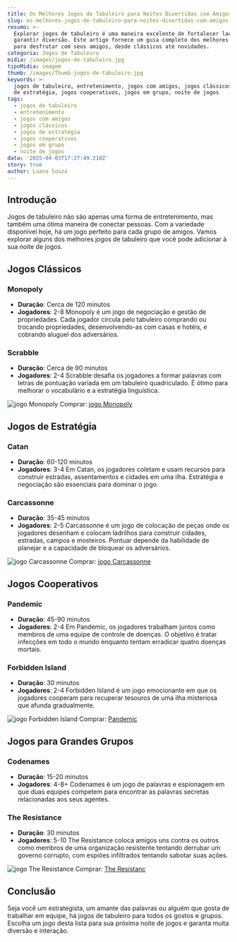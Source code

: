 ```yaml
---
title: Os Melhores Jogos de Tabuleiro para Noites Divertidas com Amigos
slug: os-melhores-jogos-de-tabuleiro-para-noites-divertidas-com-amigos
resumo: >-
  Explorar jogos de tabuleiro é uma maneira excelente de fortalecer laços e
  garantir diversão. Este artigo fornece um guia completo dos melhores jogos
  para desfrutar com seus amigos, desde clássicos até novidades.
categoria: Jogos de Tabuleiro
midia: /images/jogos-de-tabuleiro.jpg
tipoMidia: imagem
thumb: /images/Thumb-jogos-de-tabuleiro.jpg
keywords: >-
  jogos de tabuleiro, entretenimento, jogos com amigos, jogos clássicos, jogos
  de estratégia, jogos cooperativos, jogos em grupo, noite de jogos
tags:
  - jogos de tabuleiro
  - entretenimento
  - jogos com amigos
  - jogos clássicos
  - jogos de estratégia
  - jogos cooperativos
  - jogos em grupo
  - noite de jogos
data: '2025-04-03T17:27:49.218Z'
story: true
author: Luana Souza
---
```


## Introdução
Jogos de tabuleiro não são apenas uma forma de entretenimento, mas também uma ótima maneira de conectar pessoas. Com a variedade disponível hoje, há um jogo perfeito para cada grupo de amigos. Vamos explorar alguns dos melhores jogos de tabuleiro que você pode adicionar à sua noite de jogos.

## Jogos Clássicos
### Monopoly
- **Duração**: Cerca de 120 minutos
- **Jogadores**: 2-8
Monopoly é um jogo de negociação e gestão de propriedades. Cada jogador circula pelo tabuleiro comprando ou trocando propriedades, desenvolvendo-as com casas e hotéis, e cobrando aluguel dos adversários.
### Scrabble
- **Duração**: Cerca de 90 minutos
- **Jogadores**: 2-4
Scrabble desafia os jogadores a formar palavras com letras de pontuação variada em um tabuleiro quadriculado. É ótimo para melhorar o vocabulário e a estratégia linguística.

![jogo Monopoly](/images/monopoly-board.jpg)
Comprar: [jogo Monopoly](https://amzn.to/42samz4)


## Jogos de Estratégia
### Catan
- **Duração**: 60-120 minutos
- **Jogadores**: 3-4
Em Catan, os jogadores coletam e usam recursos para construir estradas, assentamentos e cidades em uma ilha. Estratégia e negociação são essenciais para dominar o jogo.
### Carcassonne
- **Duração**: 35-45 minutos
- **Jogadores**: 2-5
Carcassonne é um jogo de colocação de peças onde os jogadores desenham e colocam ladrilhos para construir cidades, estradas, campos e mosteiros. Pontuar depende da habilidade de planejar e a capacidade de bloquear os adversários.

![jogo Carcassonne](/images/Carcassonne.jpg)
Comprar: [jogo Carcassonne](https://amzn.to/3XIPUHI)

## Jogos Cooperativos
### Pandemic
- **Duração**: 45-90 minutos
- **Jogadores**: 2-4
Em Pandemic, os jogadores trabalham juntos como membros de uma equipe de controle de doenças. O objetivo é tratar infecções em todo o mundo enquanto tentam erradicar quatro doenças mortais.
### Forbidden Island
- **Duração**: 30 minutos
- **Jogadores**: 2-4
Forbidden Island é um jogo emocionante em que os jogadores cooperam para recuperar tesouros de uma ilha misteriosa que afunda gradualmente.

![jogo Forbidden Island](/images/Forbidden-Island.jpg)
Comprar: [Pandemic](https://amzn.to/4lfcMsf)

## Jogos para Grandes Grupos
### Codenames
- **Duração**: 15-20 minutos
- **Jogadores**: 4-8+
Codenames é um jogo de palavras e espionagem em que duas equipes competem para encontrar as palavras secretas relacionadas aos seus agentes.
### The Resistance
- **Duração**: 30 minutos
- **Jogadores**: 5-10
The Resistance coloca amigos uns contra os outros como membros de uma organização resistente tentando derrubar um governo corrupto, com espiões infiltrados tentando sabotar suas ações.

![jogo The Resistance](/images/Resistance-cards2.jpg)
Comprar: [The Resistanc](https://amzn.to/4jjA3rq)

## Conclusão
Seja você um estrategista, um amante das palavras ou alguém que gosta de trabalhar em equipe, há jogos de tabuleiro para todos os gostos e grupos. Escolha um jogo desta lista para sua próxima noite de jogos e garanta muita diversão e interação.

